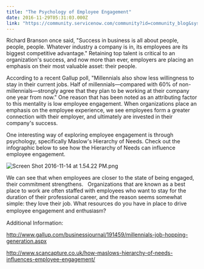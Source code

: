 ```yaml
---
title: "The Psychology of Employee Engagement"
date: 2016-11-29T05:31:03.000Z
link: "https://community.servicenow.com/community?id=community_blog&sys_id=ab8d2a69dbd0dbc01dcaf3231f9619aa"
---
```

<p>Richard Branson once said, "Success in business is all about people, people, people. Whatever industry a company is in, its employees are its biggest competitive advantage." Retaining top talent is critical to an organization's success, and now more than ever, employers are placing an emphasis on their most valuable asset: their people.</p><p></p><p>According to a recent Gallup poll, "Millennials also show less willingness to stay in their current jobs. Half of millennials—compared with 60% of non-millennials—strongly agree that they plan to be working at their company one year from now." One reason that has been noted as an attributing factor to this mentality is low employee engagement. When organizations place an emphasis on the employee experience, we see employees form a greater connection with their employer, and ultimately are invested in their company's success.</p><p></p><p>One interesting way of exploring employee engagement is through psychology, specifically Maslow's Hierarchy of Needs. Check out the infographic below to see how the Hierarchy of Needs can influence employee engagement.</p><p><img   alt="Screen Shot 2016-11-14 at 1.54.22 PM.png" class="image-1 jive-image" src="3504d04adb905344e9737a9e0f9619c9.iix" style="height: auto;"/></p><p>We can see that when employees are closer to the state of being engaged, their commitment strengthens.   Organizations that are known as a best place to work are often staffed with employees who want to stay for the duration of their professional career, and the reason seems somewhat simple: they love their job. What resources do you have in place to drive employee engagement and <span style="font-size: 10.5pt; font-family: 'Helvetica Neue';">enthusiasm</span>?</p><p></p><p>Additional Information:</p><p><a title="w.gallup.com/businessjournal/191459/millennials-job-hopping-generation.aspx" href="http://www.gallup.com/businessjournal/191459/millennials-job-hopping-generation.aspx">http://www.gallup.com/businessjournal/191459/millennials-job-hopping-generation.aspx</a></p><p><a title="w.scancapture.co.uk/how-maslows-hierarchy-of-needs-influences-employee-engagement/" href="http://www.scancapture.co.uk/how-maslows-hierarchy-of-needs-influences-employee-engagement/">http://www.scancapture.co.uk/how-maslows-hierarchy-of-needs-influences-employee-engagement/</a></p>